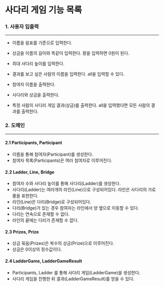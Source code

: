 # 사다리 게임 기능 목록

### 1. 사용자 입출력

---

* 이름을 쉼표를 기준으로 입력한다.
* 상금을 이름의 길이와 똑같이 입력한다. 꽝을 입력하면 0원이 된다. 
* 최대 사다리 높이를 입력한다.
* 결과를 보고 싶은 사람의 이름을 입력한다. all을 입력할 수 있다.

* 참여자 이름을 출력한다.
* 사다리와 상금을 출력한다.
* 특정 사람의 사디리 게임 결과(상금)를 출력한다. all을 입력했다면 모든 사람의 결과를 출력한다.

### 2. 도메인

---

#### 2.1 Participants, Participant

* 이름을 통해 참여자(Participant)를 생성한다.
* 참여자 목록(Participants)은 여러 참여자로 이루어진다. 

#### 2.2 Ladder, Line, Bridge

* 참여자 수와 사다리 높이를 통해 사다리(Ladder)를 생성한다.
* 사다리(Ladder)는 여러개의 라인(Line)으로 구성되어있다. 라인은 사다리의 가로줄을 표현한다.
* 라인(Line)은 다리(Bridge)로 구성되어있다.
* 다리(Bridge)가 있는 경우 참여자는 라인에서 양 옆으로 이동할 수 있다.
* 다리는 연속으로 존재할 수 없다.
* 라인의 끝에는 다리가 존재할 수 없다. 

#### 2.3 Prizes, Prize

* 상금 묶음(Prizes)은 복수의 상금(Prize)으로 이루어진다.
* 상금은 0이상의 정수값이다.

#### 2.4 LadderGame, LadderGameResult

* Participants, Ladder 를 통해 사다리 게임(LadderGame)을 생성한다.
* 사다리 게임을 진행한 뒤 결과(LadderGameResult)를 얻을 수 있다.
